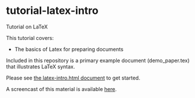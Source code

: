 # tutorial-latex-intro
Tutorial on LaTeX 

This tutorial covers:

* The basics of Latex for preparing documents

Included in this repository is a primary example document (demo_paper.tex) that illustrates LaTeX syntax.

Please see [the latex-intro.html document](https://htmlpreview.github.io/?https://github.com/berkeley-scf/tutorial-latex-intro/blob/master/latex-intro.html) to get started.

A screencast of this material is available [here](https://www.youtube.com/watch?v=8khoelwmMwo).
